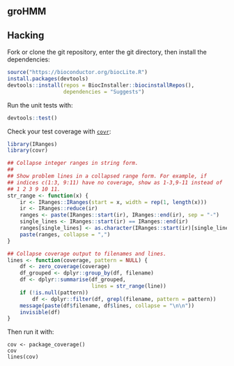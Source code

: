 ## groHMM

## Hacking

Fork or clone the git repository,
enter the git directory,
then install the dependencies:

``` R
source("https://bioconductor.org/biocLite.R")
install.packages(devtools)
devtools::install(repos = BiocInstaller::biocinstallRepos(),
                  dependencies = "Suggests")
```

Run the unit tests with:

``` R
devtools::test()
```

Check your test coverage with [`covr`](https://github.com/jimhester/covr):

``` R
library(IRanges)
library(covr)

## Collapse integer ranges in string form.
## 
## Show problem lines in a collapsed range form. For example, if
## indices c(1:3, 9:11) have no coverage, show as 1-3,9-11 instead of
## 1 2 3 9 10 11.
str_range <- function(x) {
	ir <- IRanges::IRanges(start = x, width = rep(1, length(x)))
	ir <- IRanges::reduce(ir)
	ranges <- paste(IRanges::start(ir), IRanges::end(ir), sep = "-")
	single_lines <- IRanges::start(ir) == IRanges::end(ir)
	ranges[single_lines] <- as.character(IRanges::start(ir)[single_lines])
	paste(ranges, collapse = ",")
}

## Collapse coverage output to filenames and lines.
lines <- function(coverage, pattern = NULL) {
	df <- zero_coverage(coverage)
	df_grouped <- dplyr::group_by(df, filename)
	df <- dplyr::summarise(df_grouped,
                           lines = str_range(line))
	if (!is.null(pattern))
	    df <- dplyr::filter(df, grepl(filename, pattern = pattern))
    message(paste(df$filename, df$lines, collapse = "\n\n"))
	invisible(df)
}
```

Then run it with:

```
cov <- package_coverage()
cov
lines(cov)
```
